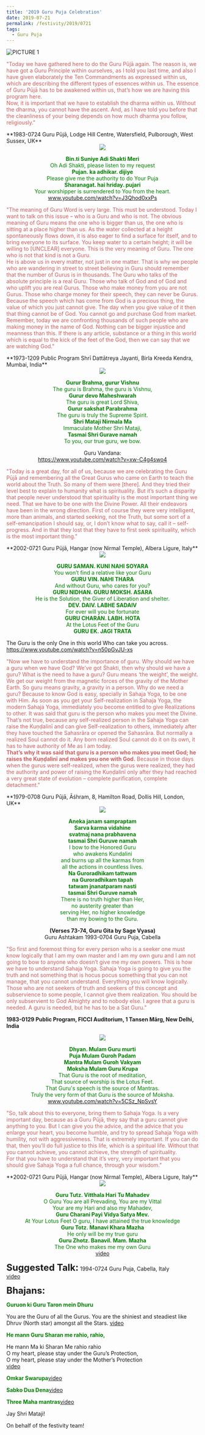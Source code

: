 ```yaml
---
title: '2019 Guru Puja Celebration'
date: 2019-07-21
permalink: /festivity/2019/0721
tags:
  - Guru Puja
---
```


![PICTURE 1](/images/image1.png)

<p style="color:IndianRed;">
"Today we have gathered here to do the Guru Pūjā again. The reason is, we have got a Guru Principle within ourselves, as I told you last time, and also I have given elaborately the Ten Commandments as expressed within us, which are describing the different types of essences within us. The essence of Guru Pūjā has to be awakened within us, that’s how we are having this program here.<br>
Now, it is important that we have to establish the dharma within us. Without the dharma, you cannot have the ascent. And, as I have told you before that the cleanliness of your being depends on how much dharma you follow, religiously."
</p>
**1983-0724 Guru Pūjā, Lodge Hill Centre, Watersfield, Pulborough, West Sussex, UK**


<div style="text-align: center"><img src="/images/image2.png" /></div>

<p style="color:green; text-align:center;">
<b>Bin.ti Suniye Adi Shakti Meri</b><br>
Oh Adi Shakti, please listen to my request<br>
<b>Pujan. ka adhikar. dijiye</b><br>
Please give me the authority to do Your Puja<br>
<b>Sharanagat. hai hriday. pujari</b><br>
Your worshipper is surrendered to You from the heart.<br>
<a href="www.youtube.com/watch?v=J3Qhod0xxPs">www.youtube.com/watch?v=J3Qhod0xxPs</a>
</p>

<p style="color:IndianRed;">
"The meaning of Guru Word is very large. This must be understood. Today I want to talk on this issue – who is a Guru and who is not.
The obvious meaning of Guru means the one who is bigger than us, the one who is sitting at a place higher than us. As the water collected at a height spontaneously flows down, it is also eager to find a surface for itself, and to bring everyone to its surface. You keep water to a certain height; it will be willing to [UNCLEAR] everyone. This is the very meaning of Guru. The one who is not that kind is not a Guru.<br>
He is above us in every matter, not just in one matter. That is why we people who are wandering in street to street believing in Guru should remember that the number of Gurus is in thousands. The Guru who talks of the absolute principle is a real Guru. Those who talk of God and of God and who uplift you are real Gurus. Those who make money from you are not Gurus. Those who charge money for their speech, they can never be Gurus. Because the speech which has come from God is a precious thing, the value of which you just cannot give. The day when you give value of it then that thing cannot be of God. You cannot go and purchase God from market. Remember, today we are confronting thousands of such people who are making money in the name of God. Nothing can be bigger injustice and meanness than this. If there is any article, substance or a thing in this world which is equal to the kick of the feet of the God, then we can say that we are watching God."<br>
</p>
**1973-1209 Public Program  Shrī Dattātreya Jayanti, Birla Kreeda Kendra, Mumbai, India**

<div style="text-align: center"><img src="/images/image3.png" /></div>

<p style="color:green; text-align:center;">
<b>Gurur Brahma, gurur Vishnu</b><br>
The guru is Brahma, the guru is Vishnu,<br>
<b>Gurur devo Maheshwarah</b><br>
The guru is great Lord Shiva,<br>
<b>Gurur sakshat Parabrahma</b><br>
The guru is truly the Supreme Spirit.<br>
<b>Shri Mataji Nirmala Ma</b><br>
Immaculate Mother Shri Mataji,<br>
<b>Tasmai Shri Gurave namah</b><br>
To you, our true guru, we bow.<br></p>

<p style="text-align:center;">Guru Vandana:<br> <a href="https://www.youtube.com/watch?v=xw-C4g4swo4">https://www.youtube.com/watch?v=xw-C4g4swo4</a></p>

<p style="color:IndianRed;">
"Today is a great day, for all of us, because we are celebrating the Guru Pūjā and remembering all the Great Gurus who came on Earth to teach the world about the Truth. So many of them were [there]. And they tried their level best to explain to humanity what is spirituality. But it’s such a disparity that people never understood that spirituality is the most important thing we need. That we have to be one with the Divine Power. All their endeavors have been in the wrong direction. First of course they were very intelligent, more than animals, and started seeking, not the Truth, but some sort of a self-emancipation I should say, or, I don’t know what to say, call it – self-progress. And in that they lost that they have to first seek spirituality, which is the most important thing."<br></p>
**2002-0721 Guru Pūjā, Hangar (now Nirmal Temple), Albera Ligure, Italy**  

<div style="text-align: center"><img src="/images/image4.png" /></div>

<p style="color:green; text-align:center;">
<b>GURU SAMAN. KUNI NAHI SOYARA</b><br>
You won’t find a relative like your Guru<br>
<b>GURU VIN. NAHI THARA</b><br>
And without Guru, who cares for you?<br>
<b>GURU NIDHAN. GURU MOKSH. ASARA</b><br>
He is the Solution, the Giver of Liberation and shelter.<br>
<b>DEV. DAIV. LABHE SADAIV</b><br>
For ever will you be fortunate<br>
<b>GURU CHARAN. LABH. HOTA</b><br>
At the Lotus Feet of the Guru<br>
<b>GURU EK. JAGI TRATA</b><br>

The Guru is the only One in this world Who can take you across.<br>
<a href="https://www.youtube.com/watch?v=n50pGvJU-xs">https://www.youtube.com/watch?v=n50pGvJU-xs</a>
</p>

<p style="color:IndianRed;">
"Now we have to understand the importance of guru. Why should we have a guru when we have God? We’ve got Śhakti, then why should we have a guru? What is the need to have a guru? Guru means ‘the weight’, the weight. We get our weight from the magnetic forces of the gravity of the Mother Earth. So guru means gravity, a gravity in a person. Why do we need a guru? Because to know God is easy, specially in Sahaja Yoga, to be one with Him. As soon as you get your Self-realization in Sahaja Yoga, the modern Sahaja Yoga, immediately you become entitled to give Realizations to other. It was said that guru is the person who makes you meet the Divine. That’s not true, because any self-realized person in the Sahaja Yoga can raise the Kuṇḍalinī and can give Self-realization to others, immediately after they have touched the Sahasrāra or opened the Sahasrāra. But normally a realized Soul cannot do it. Any born realized Soul cannot do it on its own, it has to have authority of Me as I am today.<br>
<b>That’s why it was said that guru is a person who makes you meet God; he raises the Kuṇḍalinī and makes you one with God.</b> Because in those days when the gurus were self-realized, when the gurus were realized, they had the authority and power of raising the Kuṇḍalinī only after they had reached a very great state of evolution – complete purification, complete detachment."<br>
</p>
**1979-0708 Guru Pūjā, Āśhram, 8, Hamilton Road, Dollis Hill, London, UK**  

<div style="text-align: center"><img src="/images/image5.png" /></div>

<p style="color:green; text-align:center;">
<b>Aneka janam sampraptam</b><br>
<b>Sarva karma vidahine</b><br>
<b>svatmaj nana prabhavena</b><br>
<b>tasmai Shri Guruve namah</b><br>
I bow to the Honored Guru<br>
who awakens Kundalini<br>
and burns up all the karmas from<br>
all the actions in countless lives.<br>
<b>Na Guroradhikam tattwam</b><br>
<b>na Guroradhikam tapah</b><br>
<b>tatwam jnanatparam nasti</b><br>
<b>tasmai Shri Guruve namah</b><br>
There is no truth higher than Her,<br>
no austerity greater than<br>
serving Her, no higher knowledge<br>
than my bowing to the Guru.<br></p>
<p style="text-align:center;">
<b>(Verses 73-74, Guru Gita by Sage Vyasa)<br></b>
Guru Ashtakam 1993-0704 Guru Puja, Cabella<br></p>

<p style="color:IndianRed;">
"So first and foremost thing for every person who is a seeker one must know logically that I am my own master and I am my own guru and I am not going to bow to anyone who doesn’t give me my own powers. This is how we have to understand Sahaja Yoga. Sahaja Yoga is going to give you the truth and not something that is hocus pocus something that you can not manage, that you cannot understand. Everything you will know logically. Those who are not seekers of truth and seekers of this concept and subservience to some people, I cannot give them realization. You should be only subservient to God Almighty and to nobody else. I agree that a guru is needed. A guru is needed, but he has to be a Sat Guru."   
</p>

**1983-0129 Public Program, FICCI Auditorium, 1 Tansen Mārg, New Delhi, India**  

<div style="text-align: center"><img src="/images/image6.png" /></div>

<p style="color:green; text-align:center;">
<b>Dhyan. Mulam Guru murti</b><br>
<b>Puja Mulam Guroh Padam</b><br>
<b>Mantra Mulam Guroh Vakyam</b><br>
<b>Moksha Mulam Guru Krupa</b><br>
That Guru is the root of meditation,<br>
That source of worship is the Lotus Feet.<br>
That Guru's speech is the source of Mantras.<br>
Truly the very form of that Guru is the source of Moksha.<br>
<a href="www.youtube.com/watch?v=5CSz_NpSvsY">www.youtube.com/watch?v=5CSz_NpSvsY</a>
</p>

<p style="color:IndianRed;">
"So, talk about this to everyone, bring them to Sahaja Yoga. Is a very important day, because as a Guru Pūjā, they say that a guru cannot give anything to you. But I can give you the advice, and the advice that you enlarge your heart, you become humble, and try to spread Sahaja Yoga with humility, not with aggressiveness. That is extremely important. If you can do that, then you’ll do full justice to this life, which is a spiritual life. Without that you cannot achieve, you cannot achieve, the strength of spirituality.<br>
For that you have to understand that it’s very, very important that you should give Sahaja Yoga a full chance, through your wisdom."<br>
</p>
**2002-0721 Guru Pūjā, Hangar (now Nirmal Temple), Albera Ligure, Italy**  

<div style="text-align: center"><img src="/images/image7.png" /></div>

<p style="color:green; text-align:center;">
<b>Guru Tutz. Vitthala Hari Tu Mahadev</b><br>
O Guru You are all Prevading, You are my Vittal<br>
Your are my Hari and also my Mahadev,<br>
<b>Guru Charani Payi Vidya Satya Mev.</b><br>
At Your Lotus Feet O guru, I have attained the true knowledge<br>
<b>Guru Totz. Manavi Khara Mazha</b><br>
He only will be my true guru<br>
<b>Guru Zhotz. Banavil. Mam. Mazha</b><br>
The One who makes me my own Guru<br>
<a href="www.youtube.com/watch?v=NmK3OTRAc2U">video</a>
</p>

<font size="+2"><b>Suggested Talk:</b></font> 1994-0724 Guru Puja, Cabella, Italy<br><a href="www.youtube.com/watch?time_continue=10&v=plk0Orzhpfo"> video</a><br>

<font size="+2"><b>Bhajans:</b></font>

<p style="color:green; text-align:left;">
<b>Guruon ki Guru Taron mein Dhuru</b></p>You are the Guru of all the Gurus.
You are the shiniest and steadiest like Dhruv (North star) amongst all the Stars.
<a href="http://youtu.be/a62_qGivxAM">video</a>

<p style="color:green; text-align:left;">
<b>He mann Guru Sharan me rahio, rahio,</b></p>
He mann Ma ki Sharan Me rahio rahio<br>
O my heart, please stay under the Guru’s Protection,<br>
O my heart, please stay under the Mother’s Protection <br>
<a href="https://www.youtube.com/watch?v=cMewtBZWZlM&t=363s">video</a>

<p style="color:green; text-align:left;"><b>Omkar Swarupa</b><a href="https://www.youtube.com/watch?v=aRQPUNzYWqA">video</a></p>

<p style="color:green; text-align:left;"><b>Sabko Dua Dena</b><a href="https://www.youtube.com/watch?v=Rhqs-9UTpPw&index=15&list=PL407136734B2B056D">video</a></p>
 
<p style="color:green; text-align:left;"><b>Three Maha mantras</b><a href="https://www.youtube.com/watch?v=TBxa1OKh4yw&index=14&list=PL407136734B2B056D">video</a> </p>

Jay Shri Mataji!

On behalf of the festivity team!